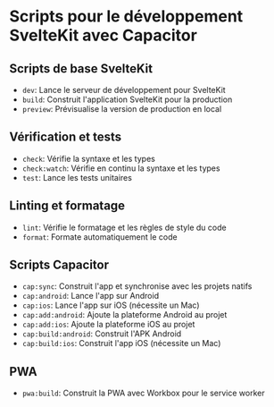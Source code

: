 # Scripts pour le développement SvelteKit avec Capacitor

## Scripts de base SvelteKit

- `dev`: Lance le serveur de développement pour SvelteKit
- `build`: Construit l'application SvelteKit pour la production
- `preview`: Prévisualise la version de production en local

## Vérification et tests

- `check`: Vérifie la syntaxe et les types
- `check:watch`: Vérifie en continu la syntaxe et les types
- `test`: Lance les tests unitaires

## Linting et formatage

- `lint`: Vérifie le formatage et les règles de style du code
- `format`: Formate automatiquement le code

## Scripts Capacitor

- `cap:sync`: Construit l'app et synchronise avec les projets natifs
- `cap:android`: Lance l'app sur Android
- `cap:ios`: Lance l'app sur iOS (nécessite un Mac)
- `cap:add:android`: Ajoute la plateforme Android au projet
- `cap:add:ios`: Ajoute la plateforme iOS au projet
- `cap:build:android`: Construit l'APK Android
- `cap:build:ios`: Construit l'app iOS (nécessite un Mac)

## PWA

- `pwa:build`: Construit la PWA avec Workbox pour le service worker
